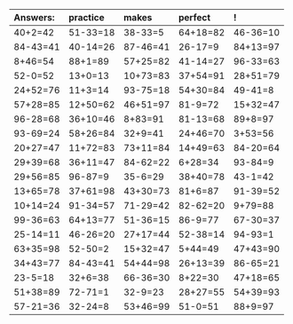 | Answers: | practice | makes | perfect | ! |
| :--- | :--- | :--- | :--- | :--- |
| 40+2=42 | 51-33=18 | 38-33=5 | 64+18=82 | 46-36=10 | 
| 84-43=41 | 40-14=26 | 87-46=41 | 26-17=9 | 84+13=97 | 
| 8+46=54 | 88+1=89 | 57+25=82 | 41-14=27 | 96-33=63 | 
| 52-0=52 | 13+0=13 | 10+73=83 | 37+54=91 | 28+51=79 | 
| 24+52=76 | 11+3=14 | 93-75=18 | 54+30=84 | 49-41=8 | 
| 57+28=85 | 12+50=62 | 46+51=97 | 81-9=72 | 15+32=47 | 
| 96-28=68 | 36+10=46 | 8+83=91 | 81-13=68 | 89+8=97 | 
| 93-69=24 | 58+26=84 | 32+9=41 | 24+46=70 | 3+53=56 | 
| 20+27=47 | 11+72=83 | 73+11=84 | 14+49=63 | 84-20=64 | 
| 29+39=68 | 36+11=47 | 84-62=22 | 6+28=34 | 93-84=9 | 
| 29+56=85 | 96-87=9 | 35-6=29 | 38+40=78 | 43-1=42 | 
| 13+65=78 | 37+61=98 | 43+30=73 | 81+6=87 | 91-39=52 | 
| 10+14=24 | 91-34=57 | 71-29=42 | 82-62=20 | 9+79=88 | 
| 99-36=63 | 64+13=77 | 51-36=15 | 86-9=77 | 67-30=37 | 
| 25-14=11 | 46-26=20 | 27+17=44 | 52-38=14 | 94-93=1 | 
| 63+35=98 | 52-50=2 | 15+32=47 | 5+44=49 | 47+43=90 | 
| 34+43=77 | 84-43=41 | 54+44=98 | 26+13=39 | 86-65=21 | 
| 23-5=18 | 32+6=38 | 66-36=30 | 8+22=30 | 47+18=65 | 
| 51+38=89 | 72-71=1 | 32-9=23 | 28+27=55 | 54+39=93 | 
| 57-21=36 | 32-24=8 | 53+46=99 | 51-0=51 | 88+9=97 | 
